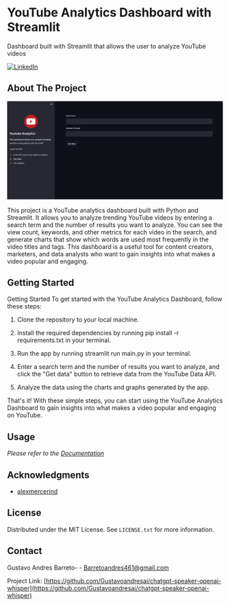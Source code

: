 # YouTube Analytics Dashboard with Streamlit
Dashboard built with Streamlit that allows the user to analyze YouTube videos


[![LinkedIn][linkedin-shield]][linkedin-url]


<!-- ABOUT THE PROJECT -->
## About The Project

[![Product Name Screen Shot][product-screenshot]](portfolio-9.jpg)

This project is a YouTube analytics dashboard built with Python and Streamlit. It allows you to analyze trending YouTube videos by entering a search term and the number of results you want to analyze. You can see the view count, keywords, and other metrics for each video in the search, and generate charts that show which words are used most frequently in the video titles and tags. This dashboard is a useful tool for content creators, marketers, and data analysts who want to gain insights into what makes a video popular and engaging.




<!-- GETTING STARTED -->
## Getting Started

Getting Started
To get started with the YouTube Analytics Dashboard, follow these steps:

1) Clone the repository to your local machine.

2) Install the required dependencies by running pip install -r requirements.txt in your terminal.

3) Run the app by running streamlit run main.py in your terminal.

4) Enter a search term and the number of results you want to analyze, and click the "Get data" button to retrieve data from the YouTube Data API.

5) Analyze the data using the charts and graphs generated by the app.

That's it! With these simple steps, you can start using the YouTube Analytics Dashboard to gain insights into what makes a video popular and engaging on YouTube.




<!-- USAGE EXAMPLES -->
## Usage


_Please refer to the [Documentation]([https://openai.com/blog/whisper/](https://github.com/alexmercerind/youtube-search-python))_


<!-- ACKNOWLEDGMENTS -->
## Acknowledgments

* [alexmercerind](https://github.com/alexmercerind/youtube-search-python)


<!-- LICENSE -->
## License

Distributed under the MIT License. See `LICENSE.txt` for more information.



<!-- CONTACT -->
## Contact

Gustavo Andres Barreto- - Barretoandres461@gmail.com

Project Link: [https://github.com/Gustavoandresai/chatgpt-speaker-openai-whisper](https://github.com/Gustavoandresai/chatgpt-speaker-openai-whisper)


<!-- MARKDOWN LINKS & IMAGES -->
<!-- https://www.markdownguide.org/basic-syntax/#reference-style-links -->
[license-url]: https://github.com/Gustavoandresai/yt/LICENSE.txt
[linkedin-shield]: https://img.shields.io/badge/-LinkedIn-black.svg?style=for-the-badge&logo=linkedin&colorB=555
[linkedin-url]: https://linkedin.com/in/gustavoandresbarreto
[product-screenshot]: portfolio-9.jpg
